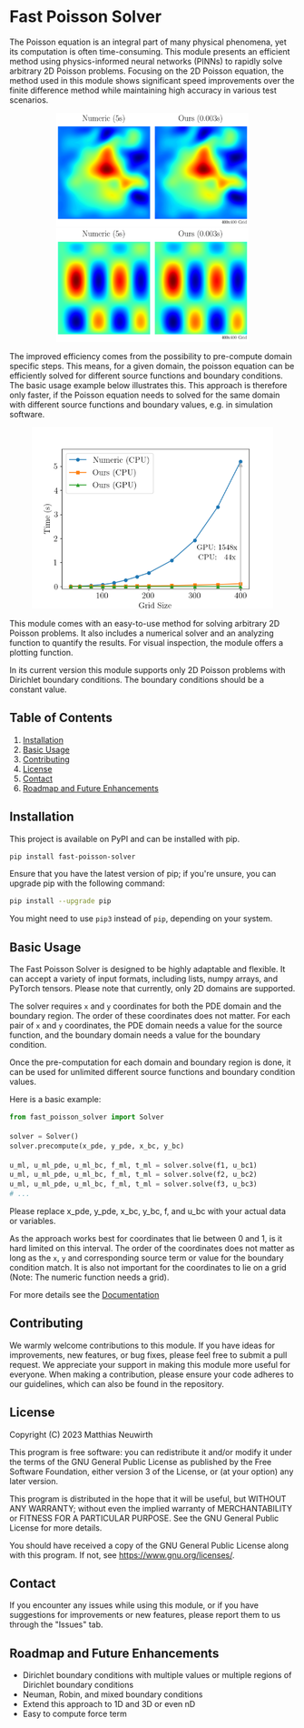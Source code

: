 # Fast Poisson Solver

The Poisson equation is an integral part of many physical phenomena, yet its computation
is often time-consuming. This module presents an efficient method using
physics-informed neural networks (PINNs) to rapidly solve arbitrary 2D Poisson
problems. Focusing on the 2D Poisson equation, the
method used in this module shows significant speed improvements over the finite difference
method while maintaining high accuracy in various test scenarios.

<div align="center">
    <img src="https://raw.githubusercontent.com/matthiasnwt/fast-poisson-solver/main/assets/perlin.png" height="200"/>
    <img src="https://raw.githubusercontent.com/matthiasnwt/fast-poisson-solver/main/assets/sin.png" height="200"/>
</div>

The improved efficiency comes from the possibility to pre-compute domain specific steps.
This means, for a given domain, the poisson equation can be efficiently solved for different source functions and boundary conditions.
The basic usage example below illustrates this.
This approach is therefore only faster, if the Poisson equation needs to solved for the same domain with different source functions and boundary values, e.g. in simulation software. 

<div align="center">
<img src="https://raw.githubusercontent.com/matthiasnwt/fast-poisson-solver/main/assets/execution_time_vs_precision.png" height="320" />
</div>

This module comes with an easy-to-use method for solving arbitrary 2D Poisson problems.
It also includes a numerical solver and an analyzing function to quantify the results.
For visual inspection, the module offers a plotting function.

In its current version this module supports only 2D Poisson problems with Dirichlet boundary conditions.
The boundary conditions should be a constant value.

## Table of Contents
1. [Installation](#installation)
2. [Basic Usage](#basic-usage)
3. [Contributing](#contributing)
4. [License](#license)
5. [Contact](#contact)
6. [Roadmap and Future Enhancements](#roadmap-and-future-enhancements)

## Installation

This project is available on PyPI and can be installed with pip.

```bash
pip install fast-poisson-solver
```
Ensure that you have the latest version of pip; if you're unsure, you can upgrade pip with the following command:

```bash
pip install --upgrade pip
```

You might need to use `pip3` instead of `pip`, depending on your system.

## Basic Usage
The Fast Poisson Solver is designed to be highly adaptable and flexible. It can accept a variety of input formats, including lists, numpy arrays, and PyTorch tensors. Please note that currently, only 2D domains are supported.

The solver requires `x` and `y` coordinates for both the PDE domain and the boundary region. The order of these coordinates does not matter. For each pair of `x` and `y` coordinates, the PDE domain needs a value for the source function, and the boundary domain needs a value for the boundary condition.

Once the pre-computation for each domain and boundary region is done, it can be used for unlimited different source functions and boundary condition values.

Here is a basic example:

```python
from fast_poisson_solver import Solver

solver = Solver()
solver.precompute(x_pde, y_pde, x_bc, y_bc)

u_ml, u_ml_pde, u_ml_bc, f_ml, t_ml = solver.solve(f1, u_bc1)
u_ml, u_ml_pde, u_ml_bc, f_ml, t_ml = solver.solve(f2, u_bc2)
u_ml, u_ml_pde, u_ml_bc, f_ml, t_ml = solver.solve(f3, u_bc3)
# ...
```

Please replace x_pde, y_pde, x_bc, y_bc, f, and u_bc with your actual data or variables.

As the approach works best for coordinates that lie between 0 and 1, is it hard limited on this interval.
The order of the coordinates does not matter as long as the `x`, `y` and corresponding source term or value for the boundary condition match.
It is also not important for the coordinates to lie on a grid (Note: The numeric function needs a grid).

For more details see the [Documentation](https://fast-poisson-solver.readthedocs.io/en/latest/)

## Contributing
We warmly welcome contributions to this module. 
If you have ideas for improvements, new features, or bug fixes, please feel free to submit a pull request.
We appreciate your support in making this module more useful for everyone. 
When making a contribution, please ensure your code adheres to our guidelines, which can also be found in the repository.

## License
Copyright (C) 2023 Matthias Neuwirth

This program is free software: you can redistribute it and/or modify
it under the terms of the GNU General Public License as published by
the Free Software Foundation, either version 3 of the License, or
(at your option) any later version.

This program is distributed in the hope that it will be useful,
but WITHOUT ANY WARRANTY; without even the implied warranty of
MERCHANTABILITY or FITNESS FOR A PARTICULAR PURPOSE.  See the
GNU General Public License for more details.

You should have received a copy of the GNU General Public License
along with this program.  If not, see <https://www.gnu.org/licenses/>.

## Contact
If you encounter any issues while using this module, or if you have suggestions for improvements or new features, please report them to us through the "Issues" tab.

## Roadmap and Future Enhancements
* Dirichlet boundary conditions with multiple values or multiple regions of Dirichlet boundary conditions
* Neuman, Robin, and mixed boundary conditions
* Extend this approach to 1D and 3D or even nD
* Easy to compute force term